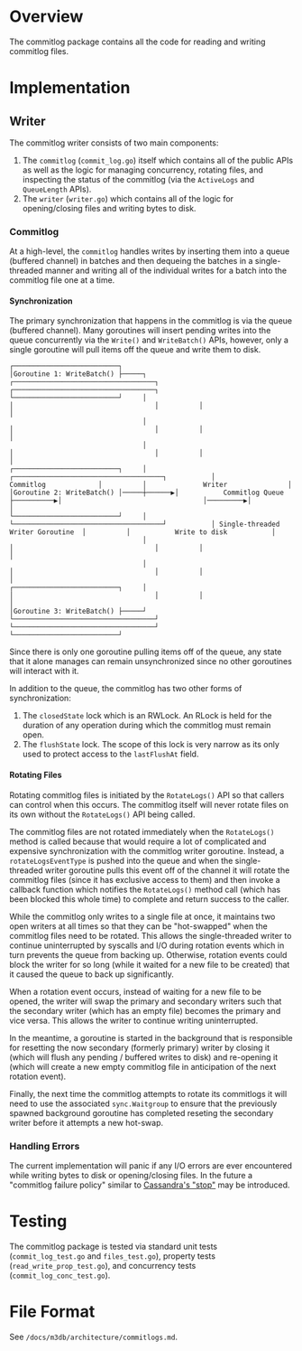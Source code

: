 # Overview

The commitlog package contains all the code for reading and writing commitlog files.

# Implementation

## Writer

The commitlog writer consists of two main components:

1. The `commitlog` (`commit_log.go`) itself which contains all of the public APIs as well as the logic for managing concurrency, rotating files, and inspecting the status of the commitlog (via the `ActiveLogs` and `QueueLength` APIs).
2. The `writer` (`writer.go`) which contains all of the logic for opening/closing files and writing bytes to disk.

### Commitlog

At a high-level, the `commitlog` handles writes by inserting them into a queue (buffered channel) in batches and then dequeing the batches in a single-threaded manner and writing all of the individual writes for a batch into the commitlog file one at a time.

#### Synchronization

The primary synchronization that happens in the commitlog is via the queue (buffered channel). Many goroutines will insert pending writes into the queue concurrently via the `Write()` and `WriteBatch()` APIs, however, only a single goroutine will pull items off the queue and write them to disk.

```
┌──────────────────────────┐
│Goroutine 1: WriteBatch() ├─────┐                                                         ┌───────────────────────────────────┐          ┌───────────────────────────────────┐
└──────────────────────────┘     │                                                         │                                   │          │                                   │
                                 │                                                         │                                   │          │                                   │
                                 │                                                         │                                   │          │                                   │
┌──────────────────────────┐     │       ┌─────────────────────────────────────┐           │             Commitlog             │          │              Writer               │
│Goroutine 2: WriteBatch() │─────┼──────▶│           Commitlog Queue           ├──────────▶│                                   │─────────▶│                                   │
└──────────────────────────┘     │       └─────────────────────────────────────┘           │ Single-threaded Writer Goroutine  │          │           Write to disk           │
                                 │                                                         │                                   │          │                                   │
                                 │                                                         │                                   │          │                                   │
┌──────────────────────────┐     │                                                         │                                   │          │                                   │
│Goroutine 3: WriteBatch() ├─────┘                                                         └───────────────────────────────────┘          └───────────────────────────────────┘
└──────────────────────────┘
```

Since there is only one goroutine pulling items off of the queue, any state that it alone manages can remain unsynchronized since no other goroutines will interact with it.

In addition to the queue, the commitlog has two other forms of synchronization:

1. The `closedState` lock which is an RWLock. An RLock is held for the duration of any operation during which the commitlog must remain open.
2. The `flushState` lock. The scope of this lock is very narrow as its only used to protect access to the `lastFlushAt` field.

#### Rotating Files

Rotating commitlog files is initiated by the `RotateLogs()` API so that callers can control when this occurs. The commitlog itself will never rotate files on its own without the `RotateLogs()` API being called.

The commitlog files are not rotated immediately when the `RotateLogs()` method is called because that would require a lot of complicated and expensive synchronization with the commitlog writer goroutine. Instead, a `rotateLogsEventType` is pushed into the queue and when the single-threaded writer goroutine pulls this event off of the channel it will rotate the commitlog files (since it has exclusive access to them) and then invoke a callback function which notifies the `RotateLogs()` method call (which has been blocked this whole time) to complete and return success to the caller.

While the commitlog only writes to a single file at once, it maintains two open writers at all times so that they can be "hot-swapped" when the commitlog files need to be rotated. This allows the single-threaded writer to continue uninterrupted by syscalls and I/O during rotation events which in turn prevents the queue from backing up. Otherwise, rotation events could block the writer for so long (while it waited for a new file to be created) that it caused the queue to back up significantly.

When a rotation event occurs, instead of waiting for a new file to be opened, the writer will swap the primary and secondary writers such that the secondary writer (which has an empty file) becomes the primary and vice versa. This allows the writer to continue writing uninterrupted.

In the meantime, a goroutine is started in the background that is responsible for resetting the now secondary (formerly primary) writer by closing it (which will flush any pending / buffered writes to disk) and re-opening it (which will create a new empty commitlog file in anticipation of the next rotation event).

Finally, the next time the commitlog attempts to rotate its commitlogs it will need to use the associated `sync.Waitgroup` to ensure that the previously spawned background goroutine has completed reseting the secondary writer before it attempts a new hot-swap.

### Handling Errors

The current implementation will panic if any I/O errors are ever encountered while writing bytes to disk or opening/closing files. In the future a "commitlog failure policy" similar to [Cassandra's "stop"](https://github.com/apache/cassandra/blob/6dfc1e7eeba539774784dfd650d3e1de6785c938/conf/cassandra.yaml#L232) may be introduced.

# Testing

The commitlog package is tested via standard unit tests (`commit_log_test.go` and `files_test.go`), property tests (`read_write_prop_test.go`), and concurrency tests (`commit_log_conc_test.go`).

# File Format

See `/docs/m3db/architecture/commitlogs.md`.